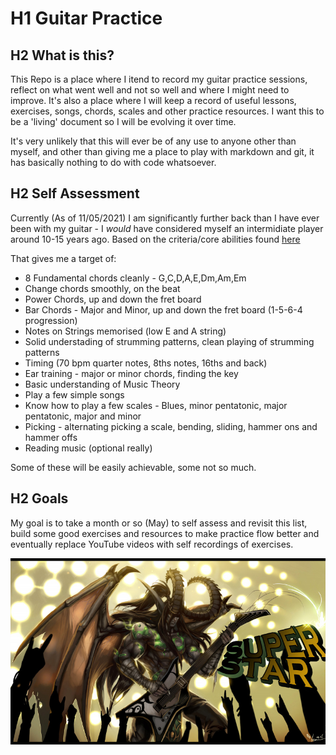 # H1 Guitar Practice

## H2 What is this?

This Repo is a place where I itend to record my guitar practice sessions, reflect on what went well and not so well and where I might need to improve. It's also a place where I will keep a record of useful lessons, exercises, songs, chords, scales and other practice resources. I want this to be a 'living' document so I will be evolving it over time.

It's very unlikely that this will ever be of any use to anyone other than myself, and other than giving me a place to play with markdown and git, it has basically nothing to do with code whatsoever.

## H2 Self Assessment

Currently (As of 11/05/2021) I am significantly further back than I have ever been with my guitar - I *would* have considered myself an intermidiate player around 10-15 years ago. Based on the criteria/core abilities found [here](https://www.youtube.com/watch?v=wAlB-71Jq4A&t=449s)

That gives me a target of:

- 8 Fundamental chords cleanly - G,C,D,A,E,Dm,Am,Em
- Change chords smoothly, on the beat
- Power Chords, up and down the fret board
- Bar Chords - Major and Minor, up and down the fret board (1-5-6-4 progression)
- Notes on Strings memorised (low E and A string)
- Solid understading of strumming patterns, clean playing of strumming patterns
- Timing (70 bpm quarter notes, 8ths notes, 16ths and back)
- Ear training - major or minor chords, finding the key
- Basic understanding of Music Theory
- Play a few simple songs
- Know how to play a few scales - Blues, minor pentatonic, major pentatonic, major and minor
- Picking - alternating picking a scale, bending, sliding, hammer ons and hammer offs
- Reading music (optional really)

Some of these will be easily achievable, some not so much.

## H2 Goals

My goal is to take a month or so (May) to self assess and revisit this list, build some good exercises and resources to make practice flow better and eventually replace YouTube videos with self recordings of exercises.

![Illidan Rocking out](resources\images\illidanguitar.jpg)